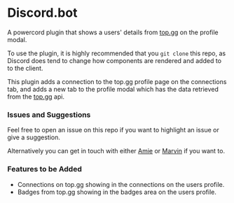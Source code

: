 # Discord.bot

A powercord plugin that shows a users' details from [top.gg](https://top.gg) on the profile modal.

To use the plugin, it is highly recommended that you `git clone` this repo, as Discord does tend to change how components are rendered and added to to the client.

This plugin adds a connection to the top.gg profile page on the connections tab, and adds a new tab to the profile modal which has the data retrieved from the [top.gg](https://top.gg) api.

### Issues and Suggestions

Feel free to open an issue on this repo if you want to highlight an issue or give a suggestion.

Alternatively you can get in touch with either [Amie](https://dsc.bot/amie) or [Marvin](https://dsc.bot/marvin) if you want to.

### Features to be Added

 - Connections on top.gg showing in the connections on the users profile.
 - Badges from top.gg showing in the badges area on the users profile.
